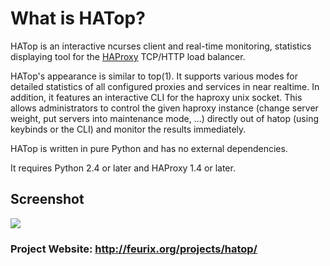 # What is HATop? #

HATop is an interactive ncurses client and real-time monitoring,
statistics displaying tool for the [HAProxy](http://haproxy.1wt.eu/) TCP/HTTP load balancer.

HATop's appearance is similar to top(1). It supports various modes for detailed statistics of all configured proxies and services in near realtime. In addition, it features an interactive CLI for the haproxy unix socket. This allows administrators to control the given haproxy instance (change server weight, put servers into maintenance mode, ...) directly out of hatop (using keybinds or the CLI) and monitor the results immediately.

HATop is written in pure Python and has no external dependencies.

It requires Python 2.4 or later and HAProxy 1.4 or later.

## Screenshot ##

[![](http://feurix.org/projects/hatop/google-screenshot.png)](http://feurix.org/projects/hatop/)

<h3>Project Website: <a href='http://feurix.org/projects/hatop/'>http://feurix.org/projects/hatop/</a></h3>